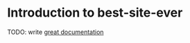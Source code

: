 # Introduction to best-site-ever

TODO: write [great documentation](http://jacobian.org/writing/what-to-write/)
